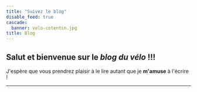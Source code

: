 ```yaml
---
title: "Suivez le blog"
disable_feed: true
cascade:
  banner: velo-cotentin.jpg
title: Blog
---
```

## Salut et bienvenue sur le *blog du vélo* !!!
 J'espère que vous prendrez plaisir à le lire autant que je **m'amuse** à l'écrire !

<hr>

